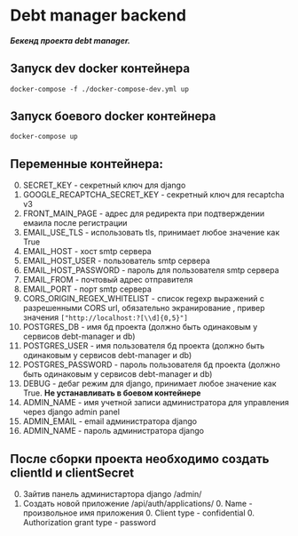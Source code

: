 # Debt manager backend
##### Бекенд проекта debt manager.
## Запуск dev docker контейнера
`docker-compose -f ./docker-compose-dev.yml up`
## Запуск боевого docker контейнера
`docker-compose up`
## Переменные контейнера:
0. SECRET_KEY - секретный ключ для django
0. GOOGLE_RECAPTCHA_SECRET_KEY - секретный ключ для recaptcha v3
0. FRONT_MAIN_PAGE - адрес для редиректа при подтверждении емаила после регистрации
0. EMAIL_USE_TLS - использовать tls, принимает любое значение как True
0. EMAIL_HOST - хост smtp сервера
0. EMAIL_HOST_USER - пользователь smtp сервера
0. EMAIL_HOST_PASSWORD - пароль для пользователя smtp сервера
0. EMAIL_FROM - почтовый адрес отправителя
0. EMAIL_PORT - порт smtp сервера
0. CORS_ORIGIN_REGEX_WHITELIST - список regexp выражений с разрешенными CORS url, обязательно экранирование \, привер значения `["http://localhost:?[\\d]{0,5}"]`
0. POSTGRES_DB - имя бд проекта (должно быть одинаковым у сервисов debt-manager и db)
0. POSTGRES_USER - имя пользователя бд проекта (должно быть одинаковым у сервисов debt-manager и db)
0. POSTGRES_PASSWORD - пароль пользователя бд проекта (должно быть одинаковым у сервисов debt-manager и db)
0. DEBUG - дебаг режим для django, принимает любое значение как True. **Не устанавливать в боевом контейнере**
0. ADMIN_NAME - имя учетной записи администратора для управления через django admin panel
0. ADMIN_EMAIL - email администратора django
0. ADMIN_NAME - пароль администратора django

## После сборки проекта необходимо создать clientId и clientSecret
0. Зайтив панель администартора django /admin/
0. Создать новой приложение /api/auth/applications/
    0. Name - произвольное имя приложения
    0. Client type - confidential
    0. Authorization grant type - password
